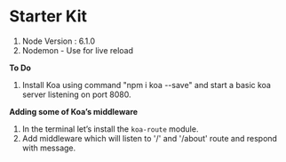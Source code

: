 # Starter Kit

1. Node Version : 6.1.0
2. Nodemon - Use for live reload

**To Do**

1. Install Koa using command "npm i koa --save" and start a basic koa server listening on port 8080.

**Adding some of Koa’s middleware**
1. In the terminal let’s install the `koa-route` module.
2. Add middleware which will listen to '/' and '/about' route and respond with message.